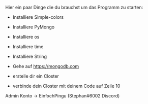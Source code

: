 Hier ein paar Dinge die du brauchst um das Programm zu starten:
- Installiere Simple-colors
- Installiere PyMongo
- Installiere os
- Installiere time
- Installiere String

- Gehe auf https://mongodb.com
- erstelle dir ein Closter
- verbinde dein Closter mit deinem Code auf Zeile 10

Admin Konto -> EinfxchPingu (Stephan#6002 Discord)
